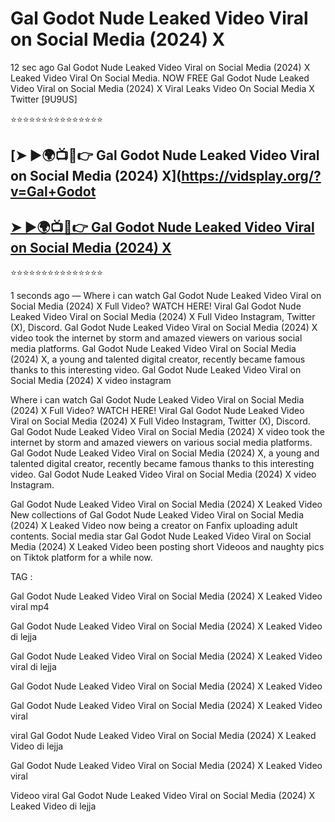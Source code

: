 ﻿# Gal Godot Nude Leaked Video Viral on Social Media (2024) X



12 sec ago Gal Godot Nude Leaked Video Viral on Social Media (2024) X Leaked Video Viral On Social Media. NOW FREE Gal Godot Nude Leaked Video Viral on Social Media (2024) X Viral Leaks Video On Social Media X Twitter [9U9US]

⭐⭐⭐⭐⭐⭐⭐⭐⭐⭐⭐⭐⭐⭐⭐

## [➤ ►🌍📺📱👉 Gal Godot Nude Leaked Video Viral on Social Media (2024) X](https://vidsplay.org/?v=Gal+Godot

## [➤ ►🌍📺📱👉 Gal Godot Nude Leaked Video Viral on Social Media (2024) X](https://vidsplay.org/?v=Gal+Godot)


⭐⭐⭐⭐⭐⭐⭐⭐⭐⭐⭐⭐⭐⭐⭐



1 seconds ago — Where i can watch Gal Godot Nude Leaked Video Viral on Social Media (2024) X Full Video? WATCH HERE! Viral Gal Godot Nude Leaked Video Viral on Social Media (2024) X Full Video Instagram, Twitter (X), Discord. Gal Godot Nude Leaked Video Viral on Social Media (2024) X video took the internet by storm and amazed viewers on various social media platforms. Gal Godot Nude Leaked Video Viral on Social Media (2024) X, a young and talented digital creator, recently became famous thanks to this interesting video. Gal Godot Nude Leaked Video Viral on Social Media (2024) X video instagram

Where i can watch Gal Godot Nude Leaked Video Viral on Social Media (2024) X Full Video? WATCH HERE! Viral Gal Godot Nude Leaked Video Viral on Social Media (2024) X Full Video Instagram, Twitter (X), Discord. Gal Godot Nude Leaked Video Viral on Social Media (2024) X video took the internet by storm and amazed viewers on various social media platforms. Gal Godot Nude Leaked Video Viral on Social Media (2024) X, a young and talented digital creator, recently became famous thanks to this interesting video. Gal Godot Nude Leaked Video Viral on Social Media (2024) X video Instagram.

Gal Godot Nude Leaked Video Viral on Social Media (2024) X Leaked Video New collections of Gal Godot Nude Leaked Video Viral on Social Media (2024) X Leaked Video now being a creator on Fanfix uploading adult contents. Social media star Gal Godot Nude Leaked Video Viral on Social Media (2024) X Leaked Video been posting short Videoos and naughty pics on Tiktok platform for a while now.

TAG :

 

Gal Godot Nude Leaked Video Viral on Social Media (2024) X Leaked Video viral mp4

 

Gal Godot Nude Leaked Video Viral on Social Media (2024) X Leaked Video di lejja

 

Gal Godot Nude Leaked Video Viral on Social Media (2024) X Leaked Video viral di lejja

 

Gal Godot Nude Leaked Video Viral on Social Media (2024) X Leaked Video

 

Gal Godot Nude Leaked Video Viral on Social Media (2024) X Leaked Video viral

 

viral Gal Godot Nude Leaked Video Viral on Social Media (2024) X Leaked Video di lejja

 

Gal Godot Nude Leaked Video Viral on Social Media (2024) X Leaked Video viral

 

Videoo viral Gal Godot Nude Leaked Video Viral on Social Media (2024) X Leaked Video di lejja